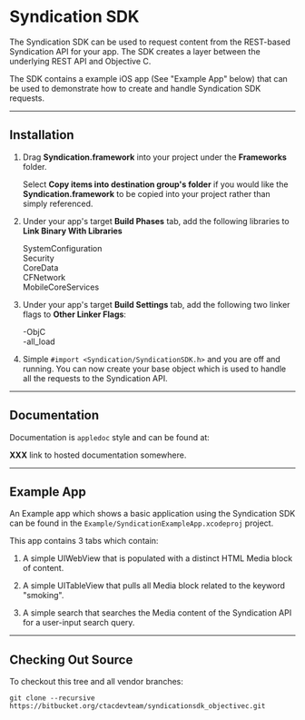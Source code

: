 # Syndication SDK

The Syndication SDK can be used to request content from the REST-based Syndication API for your app.  The SDK creates a layer between the underlying REST API and Objective C.

The SDK contains a example iOS app (See "Example App" below) that can be used to demonstrate how to create and handle Syndication SDK requests.

---

## Installation

1. Drag **Syndication.framework** into your project under the **Frameworks** folder.

    Select **Copy items into destination group's folder** if you would like the **Syndication.framework** to be copied into your project rather than simply referenced.  


2. Under your app's target **Build Phases** tab, add the following libraries to **Link Binary With Libraries**

    SystemConfiguration  
    Security  
    CoreData  
    CFNetwork  
    MobileCoreServices 

3. Under your app's target **Build Settings** tab, add the following two linker flags to **Other Linker Flags**:

    -ObjC  
    -all_load

4. Simple `#import <Syndication/SyndicationSDK.h>` and you are off and running.  You can now create your base object which is used to handle all the requests to the Syndication API.

---

## Documentation

Documentation is `appledoc` style and can be found at:

**XXX** link to hosted documentation somewhere.

---

## Example App

An Example app which shows a basic application using the Syndication SDK can be found in the `Example/SyndicationExampleApp.xcodeproj` project.

This app contains 3 tabs which contain:

1. A simple UIWebView that is populated with a distinct HTML Media block of content.

2. A simple UITableView that pulls all Media block related to the keyword "smoking".

3. A simple search that searches the Media content of the Syndication API for a user-input search query.

---
## Checking Out Source

To checkout this tree and all vendor branches:

`git clone --recursive https://bitbucket.org/ctacdevteam/syndicationsdk_objectivec.git`


